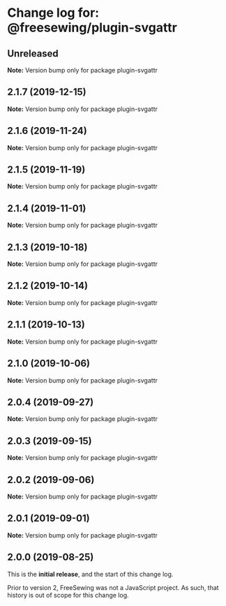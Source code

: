 # Change log for: @freesewing/plugin-svgattr


## Unreleased

**Note:** Version bump only for package plugin-svgattr


## 2.1.7 (2019-12-15)

**Note:** Version bump only for package plugin-svgattr


## 2.1.6 (2019-11-24)

**Note:** Version bump only for package plugin-svgattr


## 2.1.5 (2019-11-19)

**Note:** Version bump only for package plugin-svgattr


## 2.1.4 (2019-11-01)

**Note:** Version bump only for package plugin-svgattr


## 2.1.3 (2019-10-18)

**Note:** Version bump only for package plugin-svgattr


## 2.1.2 (2019-10-14)

**Note:** Version bump only for package plugin-svgattr


## 2.1.1 (2019-10-13)

**Note:** Version bump only for package plugin-svgattr


## 2.1.0 (2019-10-06)

**Note:** Version bump only for package plugin-svgattr


## 2.0.4 (2019-09-27)

**Note:** Version bump only for package plugin-svgattr


## 2.0.3 (2019-09-15)

**Note:** Version bump only for package plugin-svgattr


## 2.0.2 (2019-09-06)

**Note:** Version bump only for package plugin-svgattr


## 2.0.1 (2019-09-01)

**Note:** Version bump only for package plugin-svgattr




## 2.0.0 (2019-08-25)

This is the **initial release**, and the start of this change log.

Prior to version 2, FreeSewing was not a JavaScript project.
As such, that history is out of scope for this change log.

